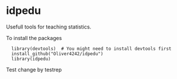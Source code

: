 idpedu
======

Usefull tools for teaching statistics.

To install the packages
```
  library(devtools)  # You might need to install devtools first
  install_github("Oliver4242/idpedu") 
  library(idpedu)
```

Test change by testrep